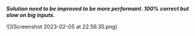 _**Solution need to be improved to be more performant. 100% correct but slow on big inputs.**_ 

![](Screenshot 2023-02-05 at 22.56.35.png)